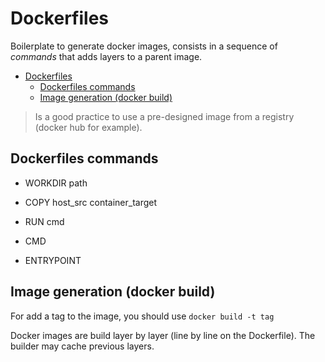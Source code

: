 # Dockerfiles

Boilerplate to generate docker images, consists in a sequence of *commands* that adds layers to a parent image.

- [Dockerfiles](#dockerfiles)
  - [Dockerfiles commands](#dockerfiles-commands)
  - [Image generation (docker build)](#image-generation-docker-build)

> Is a good practice to use a pre-designed image from a registry (docker hub for example).

## Dockerfiles commands

* WORKDIR path
* COPY host_src container_target
* RUN cmd

* CMD
* ENTRYPOINT 

## Image generation (docker build)


For add a tag to the image, you should use `docker build -t tag`

Docker images are build layer by layer (line by line on the Dockerfile). The builder may cache previous layers.

